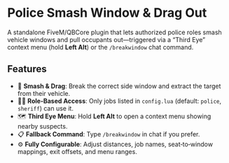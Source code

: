 # Police Smash Window & Drag Out

A standalone FiveM/QBCore plugin that lets authorized police roles smash vehicle windows and pull occupants out—triggered via a “Third Eye” context menu (hold **Left Alt**) or the `/breakwindow` chat command.

## Features

- 🔨 **Smash & Drag**: Break the correct side window and extract the target from their vehicle.  
- 👮‍♂️ **Role‑Based Access**: Only jobs listed in `config.lua` (default: `police`, `sheriff`) can use it.  
- 🗺️ **Third Eye Menu**: Hold **Left Alt** to open a context menu showing nearby suspects.  
- 📋 **Fallback Command**: Type `/breakwindow` in chat if you prefer.  
- ⚙️ **Fully Configurable**: Adjust distances, job names, seat‑to‑window mappings, exit offsets, and menu ranges.